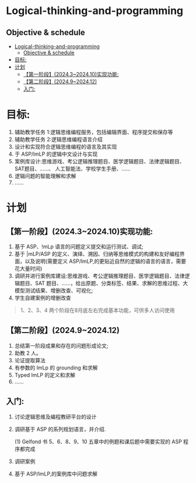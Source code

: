 # Logical-thinking-and-programming

## Objective & schedule


- [Logical-thinking-and-programming](#logical-thinking-and-programming)
  - [Objective \& schedule](#objective--schedule)
- [目标:](#目标)
- [计划](#计划)
  - [【第一阶段】(2024.3~2024.10)实现功能:](#第一阶段20243202410实现功能)
  - [【第二阶段】(2024.9~2024.12)](#第二阶段20249202412)
  - [入门:](#入门)


# 目标:
1. 辅助教学任务 1:逻辑思维编程服务，包括编辑界面、程序提交和保存等
2. 辅助教学任务 2:逻辑思维编程语言介绍
3. 设计和实现符合逻辑思维编程的语言及其实现
4. 于 ASP/lmLP 的逻辑中文设计与实现
5. 案例库设计:思维游戏、考公逻辑推理题目、医学逻辑题目、法律逻辑题目、SAT题目、……、
人工智能法、学校学生手册、……
6. 逻辑问题的智能理解和求解
7. ……

# 计划
## 【第一阶段】(2024.3~2024.10)实现功能:
1. 基于 ASP、!mLp 语言的问题定义提交和运行测试、调试;
2. 基于 |mLP/ASP 的定义、演绎、溯因、归纳等思维模式的构建和友好编程界面，以及说明(需要定义 ASP/lmLP,的更贴近自然的逻辑的语言的语言，需要花大量时间)
3. 调研并进行案例库建设:思维游戏、考公逻辑推理题目、医学逻辑题目、法律逻辑题目、SAT 题目、……，给出原题、分类标签、结果、求解的思维过程、大模型测试结果、增删改查、可视化;
4. 学生自建案例的增删改查
> 1、2、3、4 两个阶段在8月底左右完成基本功能，可供多人访问使用

## 【第二阶段】(2024.9~2024.12)
1. 总结第一阶段成果和存在的问题形成论文;
2. 助教 2 人。
3. 论证提取算法
4. 有参数的 lmLp 的 grounding 和求解
5. Typed lmLP 的定义和求解
6. ……
   
## 入门:
1. 讨论逻辑思维及编程教研平台的设计
2. 调研基于 ASP 的系列规划语言，并介绍.

    (1) Gelfond 书 5、6、8、9、10 五章中的例题和课后题中需要实现的 ASP 程序都完成

3. 调研案例
4. 基于 ASP/lmLP,的案例库中问题求解
